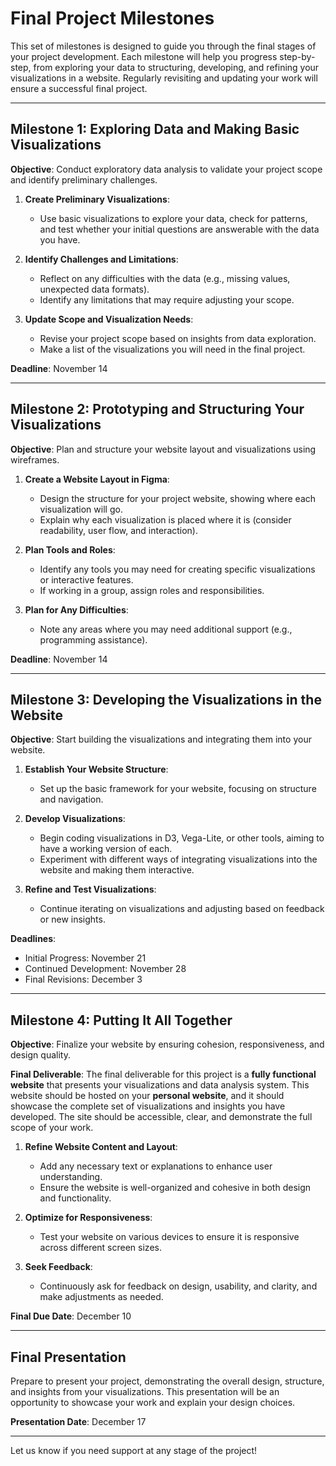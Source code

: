 # Final Project Milestones

This set of milestones is designed to guide you through the final stages of your project development. Each milestone will help you progress step-by-step, from exploring your data to structuring, developing, and refining your visualizations in a website. Regularly revisiting and updating your work will ensure a successful final project.

---

## Milestone 1: Exploring Data and Making Basic Visualizations
**Objective**: Conduct exploratory data analysis to validate your project scope and identify preliminary challenges.

1. **Create Preliminary Visualizations**:
   - Use basic visualizations to explore your data, check for patterns, and test whether your initial questions are answerable with the data you have.
   
2. **Identify Challenges and Limitations**:
   - Reflect on any difficulties with the data (e.g., missing values, unexpected data formats).
   - Identify any limitations that may require adjusting your scope.

3. **Update Scope and Visualization Needs**:
   - Revise your project scope based on insights from data exploration.
   - Make a list of the visualizations you will need in the final project.

**Deadline**: November 14

---

## Milestone 2: Prototyping and Structuring Your Visualizations
**Objective**: Plan and structure your website layout and visualizations using wireframes.

1. **Create a Website Layout in Figma**:
   - Design the structure for your project website, showing where each visualization will go.
   - Explain why each visualization is placed where it is (consider readability, user flow, and interaction).

2. **Plan Tools and Roles**:
   - Identify any tools you may need for creating specific visualizations or interactive features.
   - If working in a group, assign roles and responsibilities.

3. **Plan for Any Difficulties**:
   - Note any areas where you may need additional support (e.g., programming assistance).

**Deadline**: November 14

---

## Milestone 3: Developing the Visualizations in the Website
**Objective**: Start building the visualizations and integrating them into your website.

1. **Establish Your Website Structure**:
   - Set up the basic framework for your website, focusing on structure and navigation.

2. **Develop Visualizations**:
   - Begin coding visualizations in D3, Vega-Lite, or other tools, aiming to have a working version of each.
   - Experiment with different ways of integrating visualizations into the website and making them interactive.

3. **Refine and Test Visualizations**:
   - Continue iterating on visualizations and adjusting based on feedback or new insights.

**Deadlines**:
   - Initial Progress: November 21
   - Continued Development: November 28
   - Final Revisions: December 3

---

## Milestone 4: Putting It All Together
**Objective**: Finalize your website by ensuring cohesion, responsiveness, and design quality.

**Final Deliverable**: The final deliverable for this project is a **fully functional website** that presents your visualizations and data analysis system. This website should be hosted on your **personal website**, and it should showcase the complete set of visualizations and insights you have developed. The site should be accessible, clear, and demonstrate the full scope of your work.

1. **Refine Website Content and Layout**:
   - Add any necessary text or explanations to enhance user understanding.
   - Ensure the website is well-organized and cohesive in both design and functionality.

2. **Optimize for Responsiveness**:
   - Test your website on various devices to ensure it is responsive across different screen sizes.

3. **Seek Feedback**:
   - Continuously ask for feedback on design, usability, and clarity, and make adjustments as needed.

**Final Due Date**: December 10

---

## Final Presentation
Prepare to present your project, demonstrating the overall design, structure, and insights from your visualizations. This presentation will be an opportunity to showcase your work and explain your design choices.

**Presentation Date**: December 17

---

Let us know if you need support at any stage of the project!
